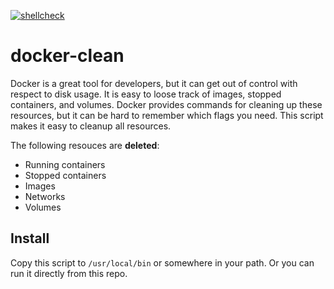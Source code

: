[![shellcheck](https://github.com/jsirianni/docker-clean/actions/workflows/shellcheck.yml/badge.svg)](https://github.com/jsirianni/docker-clean/actions/workflows/shellcheck.yml)

# docker-clean

Docker is a great tool for developers, but it can get out of control with respect to disk usage. 
It is easy to loose track of images, stopped containers, and volumes. Docker provides commands for
cleaning up these resources, but it can be hard to remember which flags you need. This script makes it
easy to cleanup all resources.

The following resouces are **deleted**:
- Running containers
- Stopped containers
- Images
- Networks
- Volumes

## Install

Copy this script to `/usr/local/bin` or somewhere in your path. Or you can run it directly from this repo.